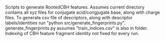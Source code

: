 Scripts to generate RootedCBH features. Assumes current directory contains all xyz files for conjugate acid/congjugate base, along with charge files.  To generate csv file of descriptors, along with descriptor labels/identities run "python src/generate_fingerprints.py". generate_fingerprints.py assumes "train_indices.csv" is also in folder. Indexing of CBH feature fragment identity not fixed for every run. 



